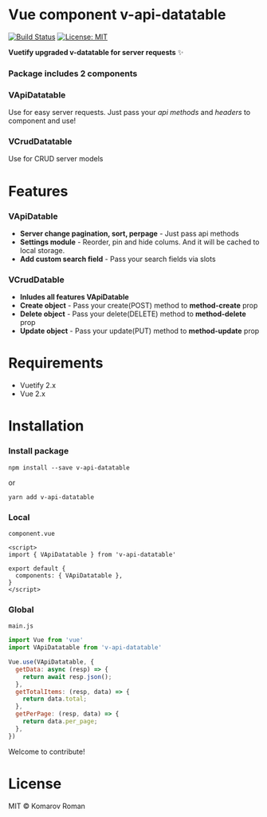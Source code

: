 # Vue component v-api-datatable

[![Build Status](https://travis-ci.com/hastes/v-api-datatable.svg?branch=master)](https://travis-ci.com/hastes/v-api-datatable) [![License: MIT](https://img.shields.io/badge/License-MIT-blue.svg)](https://opensource.org/licenses/MIT)

**Vuetify upgraded v-datatable for server requests** ✨

### Package includes 2 components
### VApiDatatable
Use for easy server requests. Just pass your _api methods_ and _headers_ to component and use!
### VCrudDatatable
Use for CRUD server models

# Features

### VApiDatable

* **Server change pagination, sort, perpage** - Just pass api methods
* **Settings module** - Reorder, pin and hide colums. And it will be cached to local storage. 
* **Add custom search field** - Pass your search fields via slots

### VCrudDatable
* **Inludes all features VApiDatable**
* **Create object** - Pass your create(POST) method to **method-create** prop
* **Delete object** - Pass your delete(DELETE) method to **method-delete** prop
* **Update object** - Pass your update(PUT) method to **method-update** prop

# Requirements
* Vuetify 2.x
* Vue 2.x

# Installation

### Install package
```shell
npm install --save v-api-datatable
```
or
```shell
yarn add v-api-datatable
```

### Local
`component.vue`
```vue
<script>
import { VApiDatatable } from 'v-api-datatable'

export default {
  components: { VApiDatatable },
}
</script>
```

### Global
`main.js`
```javascript
import Vue from 'vue'
import VApiDatatable from 'v-api-datatable'

Vue.use(VApiDatatable, {
  getData: async (resp) => {
    return await resp.json();
  },
  getTotalItems: (resp, data) => {
    return data.total;
  },
  getPerPage: (resp, data) => {
    return data.per_page;
  },
})
```


Welcome to contribute!

# License

MIT © Komarov Roman

